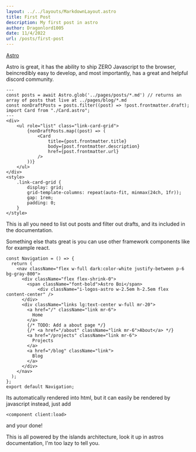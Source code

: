 ```yaml
---
layout: ../../layouts/MarkdownLayout.astro
title: First Post
description: My first post in astro
author: Dragonlord1005
date: 11/4/2022
url: /posts/first-post
---
```

<!-- TODO: F+Make it so that unocss isn't compling css styles in here -->

[Astro](https://Astro.build)

Astro is great, it has the ability to ship ZERO Javascript to the browser, beincredibly easy to develop, and most importantly, has a great and helpful discord community.

```astro
---
const posts = await Astro.glob('../pages/posts/*.md') // returns an array of posts that live at ../pages/blog/*.md
const nonDraftPosts = posts.filter((post) => !post.frontmatter.draft);
import Card from "./Card.astro";
---
<div>
    <ul role="list" class="link-card-grid">
        {nonDraftPosts.map((post) => (
            <Card
                title={post.frontmatter.title}
                body={post.frontmatter.description}
                href={post.frontmatter.url}
            />
        ))}
    </ul>
</div>
<style>
	.link-card-grid {
		display: grid;
		grid-template-columns: repeat(auto-fit, minmax(24ch, 1fr));
		gap: 1rem;
		padding: 0;
	}
</style>
```
This is all you need to list out posts and filter out drafts, and its included in the documentation.

Something else thats great is you can use other framework components like for example react.
```tsx
const Navigation = () => {
  return (
    <nav className="flex w-full dark:color-white justify-between p-6 bg-gray-800">
      <div className="flex flex-shrink-0">
        <span className="font-bold">Astro Boi</span>
		    <div className="i-logos-astro w-2.5em h-2.5em flex content-center" />
      </div>
      <div className="links lg:text-center w-full mr-20">
        <a href="/" className="link mr-6">
          Home
        </a>
        {/* TODO: Add a about page */}
        {/* <a href="/about" className="link mr-6">About</a> */}
        <a href="/projects" className="link mr-6">
          Projects
        </a>
        <a href="/blog" className="link">
          Blog
        </a>
      </div>
    </nav>
  );
};
export default Navigation;
```
Its automatically rendered into html, but it can easily be rendered by javascript instead, just add
```astro
<component client:load>
```
and your done!

This is all powered by the islands architecture, look it up in astros documentation, I'm too lazy to tell you.
